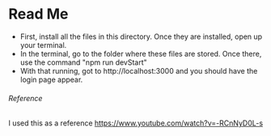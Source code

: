 # Read Me
- First, install all the files in this directory. Once they are installed, open up your terminal.
- In the terminal, go to the folder where these files are stored. Once there, use the command "npm run devStart"
- With that running, got to http://localhost:3000 and you should have the login page appear. 

###### Reference
I used this as a reference 
https://www.youtube.com/watch?v=-RCnNyD0L-s
